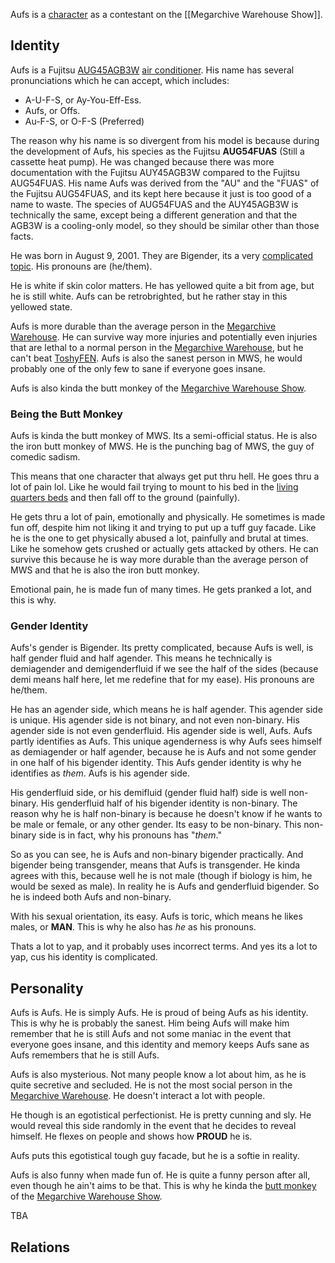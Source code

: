 Aufs is a [character](Characters) as a contestant on the [[Megarchive Warehouse Show]].

## Identity

Aufs is a Fujitsu [AUG45AGB3W](fujitsu-gemstone-amber-ironoxide-cassette_mcgrp.ru-wUHQLxwD.pdf)  [air conditioner](Air%20Conditioners.md). His name has several pronunciations which he can accept, which includes:
- A-U-F-S, or Ay-You-Eff-Ess.
- Aufs, or Offs.
- Au-F-S, or O-F-S (Preferred)

The reason why his name is so divergent from his model is because during the development of Aufs, his species as the Fujitsu **AUG54FUAS** (Still a cassette heat pump). He was changed because there was more documentation with the Fujitsu AUY45AGB3W compared to the Fujitsu AUG54FUAS. His name Aufs was derived from the "AU" and the "FUAS" of the Fujitsu AUG54FUAS, and its kept here because it just is too good of a name to waste. The species of AUG54FUAS and the AUY45AGB3W is technically the same, except being a different generation and that the AGB3W is a cooling-only model, so they should be similar other than those facts.

He was born in August 9, 2001. They are Bigender, its a very [complicated topic](#Gender%20Identity). His pronouns are (he/them).

He is white if skin color matters. He has yellowed quite a bit from age, but he is still white. Aufs can be retrobrighted, but he rather stay in this yellowed state.

Aufs is more durable than the average person in the [Megarchive Warehouse](Megarchive%20Warehouse.md). He can survive way more injuries and potentially even injuries that are lethal to a normal person in the [Megarchive Warehouse](Megarchive%20Warehouse.md), but he can't beat [ToshyFEN](ToshyFEN.md). Aufs is also the sanest person in MWS, he would probably one of the only few to sane if everyone goes insane. 

Aufs is also kinda the butt monkey of the [Megarchive Warehouse Show](Megarchive%20Warehouse%20Show.md).
### Being the Butt Monkey

Aufs is kinda the butt monkey of MWS. Its a semi-official status. He is also the iron butt monkey of MWS. He is the punching bag of MWS, the guy of comedic sadism.

This means that one character that always get put thru hell. He goes thru a lot of pain lol. Like he would fail trying to mount to his bed in the [living quarters beds](Megarchive%20Warehouse.md#Beds) and then fall off to the ground (painfully).

He gets thru a lot of pain, emotionally and physically. He sometimes is made fun off, despite him not liking it and trying to put up a tuff guy facade. Like he is the one to get physically abused a lot, painfully and brutal at times. Like he somehow gets crushed or actually gets attacked by others. He can survive this because he is way more durable than the average person of MWS and that he is also the iron butt monkey.

Emotional pain, he is made fun of many times. He gets pranked a lot, and this is why.

### Gender Identity
Aufs's gender is Bigender. Its pretty complicated, because Aufs is well, is half gender fluid and half agender. This means he technically is demiagender and demigenderfluid if we see the half of the sides (because demi means half here, let me redefine that for my ease). His pronouns are he/them.

He has an agender side, which means he is half agender. This agender side is unique. His agender side is not binary, and not even non-binary. His agender side is not even genderfluid. His agender side is well, Aufs. Aufs partly identifies as Aufs. This unique agenderness is why Aufs sees himself as demiagender or half agender, because he is Aufs and not some gender in one half of his bigender identity. This Aufs gender identity is why he identifies as *them*. Aufs is his agender side.

His genderfluid side, or his demifluid (gender fluid half) side is well non-binary. His genderfluid half of his bigender identity is non-binary. The reason why he is half non-binary is because he doesn't know if he wants to be male or female, or any other gender. Its easy to be non-binary. This non-binary side is in fact, why his pronouns has "*them*."

So as you can see, he is Aufs and non-binary bigender practically. And bigender being transgender, means that Aufs is transgender. He kinda agrees with this, because well he is not male (though if biology is him, he would be sexed as male). In reality he is Aufs and genderfluid bigender. So he is indeed both Aufs and non-binary.

With his sexual orientation, its easy. Aufs is toric, which means he likes males, or **MAN**. This is why he also has *he* as his pronouns.

Thats a lot to yap, and it probably uses incorrect terms. And yes its a lot to yap, cus his identity is complicated.

## Personality
Aufs is Aufs. He is simply Aufs. He is proud of being Aufs as his identity. This is why he is probably the sanest. Him being Aufs will make him remember that he is still Aufs and not some maniac in the event that everyone goes insane, and this identity and memory keeps Aufs sane as Aufs remembers that he is still Aufs.

Aufs is also mysterious. Not many people know a lot about him, as he is quite secretive and secluded. He is not the most social person in the [Megarchive Warehouse](Megarchive%20Warehouse.md). He doesn't interact a lot with people.

He though is an egotistical perfectionist. He is pretty cunning and sly. He would reveal this side randomly in the event that he decides to reveal himself. He flexes on people and shows how **PROUD** he is.

Aufs puts this egotistical tough guy facade, but he is a softie in reality.

Aufs is also funny when made fun of. He is quite a funny person after all, even though he ain't aims to be that. This is why he kinda the [butt monkey](#Being%20the%20Butt%20Monkey) of the [Megarchive Warehouse Show](Megarchive%20Warehouse%20Show.md).

TBA

## Relations